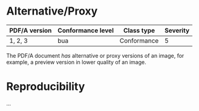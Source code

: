 # Alternative/Proxy

| PDF/A version | Conformance level | Class type  | Severity |
| ------------- | ----------------- | ----------  | -------- |
| 1, 2, 3       | bua               | Conformance | 5        |

The PDF/A document _has_ alternative or proxy versions of an image, for example, a preview version in lower quality of an image.
# Reproducibility
...
